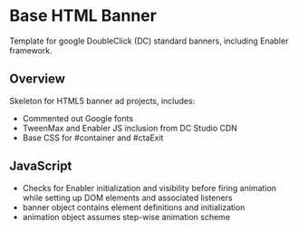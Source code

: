 # Base HTML Banner
Template for google DoubleClick (DC) standard banners, including Enabler framework. 

## Overview
Skeleton for HTML5 banner ad projects, includes:
- Commented out Google fonts
- TweenMax and Enabler JS inclusion from DC Studio CDN
- Base CSS for #container and #ctaExit

## JavaScript
- Checks for Enabler initialization and visibility before firing animation while setting up DOM elements and associated listeners
- banner object contains element definitions and initialization
- animation object assumes step-wise animation scheme